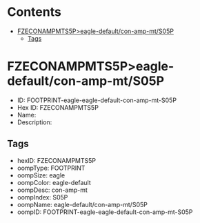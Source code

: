 



Contents
========

* [FZECONAMPMTS5P>eagle-default/con-amp-mt/S05P](#fzeconampmts5peagle-defaultcon-amp-mts05p)
	* [Tags](#tags)

# FZECONAMPMTS5P>eagle-default/con-amp-mt/S05P

- ID: FOOTPRINT-eagle-eagle-default-con-amp-mt-S05P
- Hex ID: FZECONAMPMTS5P
- Name: 
- Description: 

## Tags

- hexID: FZECONAMPMTS5P
- oompType: FOOTPRINT
- oompSize: eagle
- oompColor: eagle-default
- oompDesc: con-amp-mt
- oompIndex: S05P
- oompName: eagle-default/con-amp-mt/S05P
- oompID: FOOTPRINT-eagle-eagle-default-con-amp-mt-S05P
